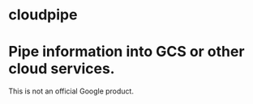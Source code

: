 # cloudpipe

Pipe information into GCS or other cloud services.
====
This is not an official Google product.
